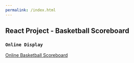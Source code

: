 ```yaml
---
permalink: /index.html
---
```

## React Project - Basketball Scoreboard

### `Online Display`
[Online Basketball Scoreboard](https://a453381368.github.io/react-basketball-scoreboard/)

